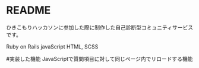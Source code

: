 # README

ひきこもりハッカソンに参加した際に制作した自己診断型コミュニティサービスです。

Ruby on Rails 
javaScript
HTML, SCSS

#実装した機能
JavaScriptで質問項目に対して同じページ内でリロードする機能
